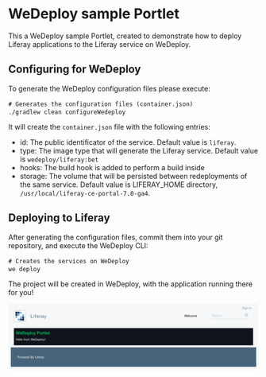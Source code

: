 # WeDeploy sample Portlet

This a WeDeploy sample Portlet, created to demonstrate how to deploy Liferay applications to the Liferay service on WeDeploy.

## Configuring for WeDeploy

To generate the WeDeploy configuration files please execute:

```shell
# Generates the configuration files (container.json)
./gradlew clean configureWedeploy
```

It will create the `container.json` file with the following entries:

- id: The public identificator of the service. Default value is `liferay`.
- type: The image type that will generate the Liferay service. Default value is `wedeploy/liferay:bet`
- hooks: The build hook is added to perform a build inside
- storage: The volume that will be persisted between redeployments of the same service. Default value is LIFERAY_HOME directory, `/usr/local/liferay-ce-portal-7.0-ga4`.

## Deploying to Liferay

After generating the configuration files, commit them into your git repository, and execute the WeDeploy CLI:

```
# Creates the services on WeDeploy
we deploy
```

The project will be created in WeDeploy, with the application running there for you!

![Sample WeDeploy Portlet](screenshot.png)